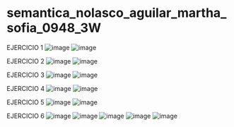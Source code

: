 # semantica_nolasco_aguilar_martha_sofia_0948_3W
EJERCICIO 1
![image](https://github.com/user-attachments/assets/0a4f2a78-0319-49b1-a283-9cb466c1d739)
![image](https://github.com/user-attachments/assets/7056a1c4-41d2-4970-ade5-57592e34bd69)

EJERCICIO 2 
![image](https://github.com/user-attachments/assets/6c71e1c9-36a9-44ff-a497-2631979de344)
![image](https://github.com/user-attachments/assets/c2cebb1f-f87e-4db5-bb8b-077558662cae)

EJERCICIO 3 
![image](https://github.com/user-attachments/assets/f5609a69-3312-43d0-9eb7-0eb340085464)
![image](https://github.com/user-attachments/assets/d8c0994e-d55a-4d38-8f5c-1332ba2dc15b)

EJERCICIO 4
![image](https://github.com/user-attachments/assets/312368b6-2526-4ece-8765-cef852af9856)
![image](https://github.com/user-attachments/assets/af760087-3938-43db-bb11-ab57a339df79)

EJERCICIO 5 
![image](https://github.com/user-attachments/assets/8f8e1448-a19c-4b4e-b803-b42981536e60)
![image](https://github.com/user-attachments/assets/d772c3b1-fb02-4749-93cf-bc9f3c9ad324)

EJERCICIO 6 
![image](https://github.com/user-attachments/assets/693889ca-0cc8-4c78-b3df-496c2f9b10a1)
![image](https://github.com/user-attachments/assets/e63215d4-f46a-46f0-9615-c53afffc56ab)
![image](https://github.com/user-attachments/assets/a1c9a285-14b7-4ee9-af10-1c5b10515f19)
![image](https://github.com/user-attachments/assets/913ff424-0716-420e-a623-5e2f496abc24)
![image](https://github.com/user-attachments/assets/a31877b9-dd21-42bb-9f44-4f25a0200e9f)

















